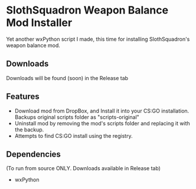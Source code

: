 # SlothSquadron Weapon Balance Mod Installer

Yet another wxPython script I made, this time for installing SlothSquadron's weapon balance mod.

## Downloads

Downloads will be found (soon) in the Release tab

## Features

* Download mod from DropBox, and Install it into your CS:GO installation. Backups original scripts folder as "scripts-original"
* Uninstall mod by removing the mod's scripts folder and replacing it with the backup.
* Attempts to find CS:GO install using the registry.

## Dependencies
(To run from source ONLY. Downloads available in Release tab)

* wxPython
